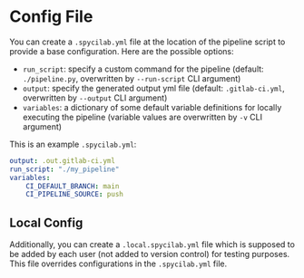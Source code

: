 # Config File
You can create a `.spycilab.yml` file at the location of the pipeline script to provide a base configuration.
Here are the possible options:
- `run_script`: specify a custom command for the pipeline (default: `./pipeline.py`, overwritten by `--run-script` CLI argument)
- `output`: specify the generated output yml file (default: `.gitlab-ci.yml`, overwritten by `--output` CLI argument)
- `variables`: a dictionary of some default variable definitions for locally executing the pipeline (variable values are overwritten by `-v` CLI argument)

This is an example `.spycilab.yml`:
```yaml
output: .out.gitlab-ci.yml
run_script: "./my_pipeline"
variables:
    CI_DEFAULT_BRANCH: main
    CI_PIPELINE_SOURCE: push
```

## Local Config
Additionally, you can create a `.local.spycilab.yml` file which is supposed to be added by each user (not added to version control)
for testing purposes. This file overrides configurations in the `.spycilab.yml` file.
